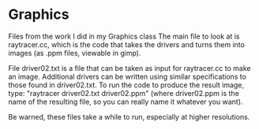 # Graphics
Files from the work I did in my Graphics class
The main file to look at is raytracer.cc, which is the code that takes the drivers and turns them into images (as .ppm files, viewable in gimp). 

File driver02.txt is a file that can be taken as input for raytracer.cc to make an image. Additional drivers can be written using similar specifications to those found in driver02.txt. To run the code to produce the result image, type:
"raytracer driver02.txt driver02.ppm"  (where driver02.ppm is the name of the resulting file, so you can really name it whatever you want). 

Be warned, these files take a while to run, especially at higher resolutions. 
